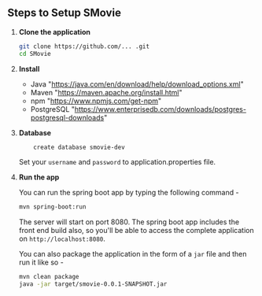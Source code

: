 ## Steps to Setup SMovie

1. **Clone the application**

	```bash
	git clone https://github.com/... .git
	cd SMovie
	```

2. **Install**
	+ Java "https://java.com/en/download/help/download_options.xml"
    + Maven "https://maven.apache.org/install.html"
    + npm "https://www.npmjs.com/get-npm"
    + PostgreSQL "https://www.enterprisedb.com/downloads/postgres-postgresql-downloads"
    
3. **Database**
    ```bash
	    create database smovie-dev
	```
    Set your `username` and `password` to application.properties file.

4. **Run the app**

    You can run the spring boot app by typing the following command -

	```bash
	mvn spring-boot:run
	```
	
	The server will start on port 8080. The spring boot app includes the front end build also, so you'll be able to access the complete application on `http://localhost:8080`.
    
    You can also package the application in the form of a `jar` file and then run it like so -
    	
	```bash
	mvn clean package
	java -jar target/smovie-0.0.1-SNAPSHOT.jar
	```